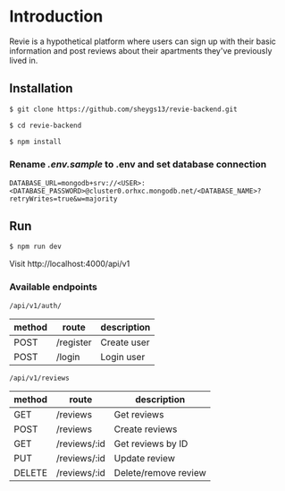 # Introduction

Revie is a hypothetical platform where users can sign up with their basic information and post reviews about their apartments they've previously lived in.

## Installation

```bash
$ git clone https://github.com/sheygs13/revie-backend.git

$ cd revie-backend

$ npm install
```

### Rename _.env.sample_ to .env and set database connection

```
DATABASE_URL=mongodb+srv://<USER>:<DATABASE_PASSWORD>@cluster0.orhxc.mongodb.net/<DATABASE_NAME>?retryWrites=true&w=majority
```

## Run

```bash
$ npm run dev
```

Visit http://localhost:4000/api/v1

### Available endpoints

`/api/v1/auth/`

| method | route     | description |
| ------ | --------- | ----------- |
| POST   | /register | Create user |
| POST   | /login    | Login user  |

`/api/v1/reviews`

| method | route        | description          |
| ------ | ------------ | -------------------- |
| GET    | /reviews     | Get reviews          |
| POST   | /reviews     | Create reviews       |
| GET    | /reviews/:id | Get reviews by ID    |
| PUT    | /reviews/:id | Update review        |
| DELETE | /reviews/:id | Delete/remove review |
